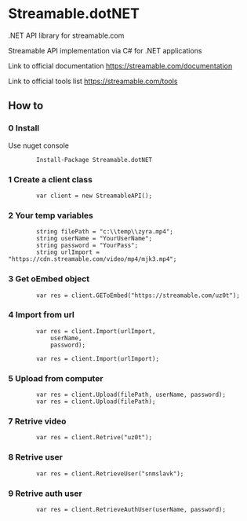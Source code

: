 # Streamable.dotNET
.NET API library for streamable.com

Streamable API implementation via C# for .NET applications

Link to official documentation 
https://streamable.com/documentation

Link to official tools list
https://streamable.com/tools

## How to
### 0 Install
Use nuget console

            Install-Package Streamable.dotNET

### 1 Create a client class
            var client = new StreamableAPI();

### 2 Your temp variables
            string filePath = "c:\\temp\\zyra.mp4";
            string userName = "YourUserName";
            string password = "YourPass";
            string urlImport = "https://cdn.streamable.com/video/mp4/mjk3.mp4";

### 3 Get oEmbed object
            var res = client.GEToEmbed("https://streamable.com/uz0t");

### 4 Import from url
            var res = client.Import(urlImport,
                userName,
                password);

            var res = client.Import(urlImport);

### 5 Upload from computer
            var res = client.Upload(filePath, userName, password);
            var res = client.Upload(filePath);

### 7 Retrive video
            var res = client.Retrive("uz0t");

### 8 Retrive user
            var res = client.RetrieveUser("snmslavk");

### 9 Retrive auth user
            var res = client.RetrieveAuthUser(userName, password);
